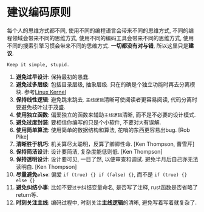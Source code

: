 # 建议编码原则

每个人的思维方式都不同, 使用不同的编程语言会带来不同的思维方式, 不同的编程领域会带来不同的思维方式, 使用不同的编码工具会带来不同的思维方式, 使用不同的搜索引擎习惯会带来不同的思维方式. **一切都没有对与错**, 所以这里只是**建议**.

```
Keep it simple, stupid.
```

1. **避免过早设计**: 保持最初的愚蠢.
2. **避免过多层级**: 包括目录层级, 抽象层级. 只在的确是个独立功能时再去分离模块. 参考[Linux Kernel](https://github.com/torvalds/linux/tree/master/kernel)
3. **保持线性逻辑**: 避免跳来跳去. `主线逻辑`清晰可使阅读者更容易阅读, 代码分离时要避免枝叶过于茂盛.
4. **使用独立函数**: 偏爱独立的函数来辅助`主线逻辑`清晰, 而不是不必要的设计模式.
5. **避免过度封装**: 要相信你编写的只是个小软件, 不要对`大`有误解.
7. **使用简单算法**: 使用简单的数据结构和算法, 花哨的东西更容易出bug. [Rob Pike]
8. **清晰胜于机巧**: 机关算尽太聪明，反算了卿卿性命. [Ken Thompson, 曹雪芹]
9. **保持简洁设计**: 设计要简洁, 复杂度能低则低. [Ken Thompson]
10. **保持透明设计**: 设计要可见, 一目了然, 以便审查和调试. 避免半月后自己亦无法读明白. [Ken Thompson]
12. **尽量避免`else`**: 偏爱 `if (true) {} if (false) {}`, 而不是 `if (true) {} else {}`
13. **避免纠结小事**: 比如不要`过于`纠结变量命名, 是否写了注释, rust函数是否省略了return等.
14. **时刻关注主线**: 编码过程中, 时刻关注**主线逻辑**的清晰, 避免写着写着就复杂了.
